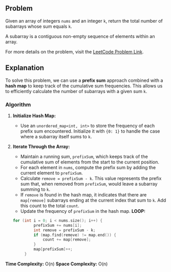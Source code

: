 ## Problem

Given an array of integers `nums` and an integer `k`, return the total number of subarrays whose sum equals `k`.

A subarray is a contiguous non-empty sequence of elements within an array.

For more details on the problem, visit the [LeetCode Problem Link](https://leetcode.com/problems/subarray-sum-equals-k/).

## Explanation

To solve this problem, we can use a **prefix sum** approach combined with a **hash map** to keep track of the cumulative sum frequencies. This allows us to efficiently calculate the number of subarrays with a given sum `k`.

### Algorithm

1. **Initialize Hash Map:**
   - Use an `unordered_map<int, int>` to store the frequency of each prefix sum encountered. Initialize it with `{0: 1}` to handle the case where a subarray itself sums to `k`.

2. **Iterate Through the Array:**
   - Maintain a running sum, `prefixSum`, which keeps track of the cumulative sum of elements from the start to the current position.
   - For each element in `nums`, compute the prefix sum by adding the current element to `prefixSum`.
   - Calculate `remove = prefixSum - k`. This value represents the prefix sum that, when removed from `prefixSum`, would leave a subarray summing to `k`.
   - If `remove` is found in the hash map, it indicates that there are `map[remove]` subarrays ending at the current index that sum to `k`. Add this count to the total `count`.
   - Update the frequency of `prefixSum` in the hash map.
**LOOP:**

   ```cpp
   for (int i = 0; i < nums.size(); i++) {
            prefixSum += nums[i];
            int remove = prefixSum - k;
            if (map.find(remove) != map.end()) {
                count += map[remove];
            }
            map[prefixSum]++;
        }
   ```

**Time Complexity:** O(n)
**Space Complexity:** O(n) 
